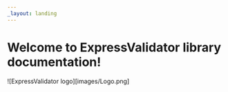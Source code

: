 ```yaml
---
_layout: landing
---
```


# Welcome to **ExpressValidator** library documentation!

![ExpressValidator logo][images/Logo.png]
